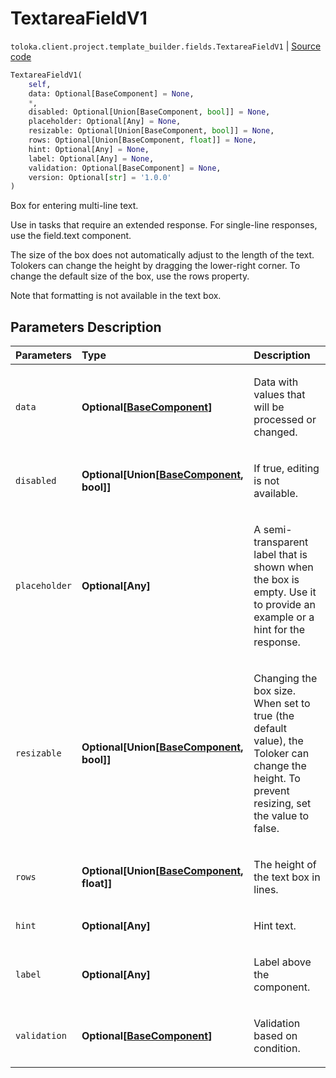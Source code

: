 # TextareaFieldV1
`toloka.client.project.template_builder.fields.TextareaFieldV1` | [Source code](https://github.com/Toloka/toloka-kit/blob/v1.0.1/src/client/project/template_builder/fields.py#L528)

```python
TextareaFieldV1(
    self,
    data: Optional[BaseComponent] = None,
    *,
    disabled: Optional[Union[BaseComponent, bool]] = None,
    placeholder: Optional[Any] = None,
    resizable: Optional[Union[BaseComponent, bool]] = None,
    rows: Optional[Union[BaseComponent, float]] = None,
    hint: Optional[Any] = None,
    label: Optional[Any] = None,
    validation: Optional[BaseComponent] = None,
    version: Optional[str] = '1.0.0'
)
```

Box for entering multi-line text.


Use in tasks that require an extended response. For single-line responses, use the field.text component.

The size of the box does not automatically adjust to the length of the text. Tolokers can change the height by
dragging the lower-right corner. To change the default size of the box, use the rows property.

Note that formatting is not available in the text box.

## Parameters Description

| Parameters | Type | Description |
| :----------| :----| :-----------|
`data`|**Optional\[[BaseComponent](toloka.client.project.template_builder.base.BaseComponent.md)\]**|<p>Data with values that will be processed or changed.</p>
`disabled`|**Optional\[Union\[[BaseComponent](toloka.client.project.template_builder.base.BaseComponent.md), bool\]\]**|<p>If true, editing is not available.</p>
`placeholder`|**Optional\[Any\]**|<p>A semi-transparent label that is shown when the box is empty. Use it to provide an example or a hint for the response.</p>
`resizable`|**Optional\[Union\[[BaseComponent](toloka.client.project.template_builder.base.BaseComponent.md), bool\]\]**|<p>Changing the box size. When set to true (the default value), the Toloker can change the height. To prevent resizing, set the value to false.</p>
`rows`|**Optional\[Union\[[BaseComponent](toloka.client.project.template_builder.base.BaseComponent.md), float\]\]**|<p>The height of the text box in lines.</p>
`hint`|**Optional\[Any\]**|<p>Hint text.</p>
`label`|**Optional\[Any\]**|<p>Label above the component.</p>
`validation`|**Optional\[[BaseComponent](toloka.client.project.template_builder.base.BaseComponent.md)\]**|<p>Validation based on condition.</p>

